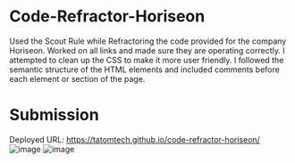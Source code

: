 # Code-Refractor-Horiseon
Used the Scout Rule while Refractoring the code provided for the company Horiseon. Worked on all links and made sure they are operating correctly. I attempted to clean up the CSS to make it more user friendly. I followed the semantic structure of the HTML elements and included comments before each element or section of the page.

 # Submission
Deployed URL:  https://tatomtech.github.io/code-refractor-horiseon/
![image](https://user-images.githubusercontent.com/94080507/146048357-f2c1d0ff-d209-4388-b07d-968be04e73f7.png)
![image](https://user-images.githubusercontent.com/94080507/146048588-fa427adc-597f-42f4-9a64-24d8bef13265.png)
